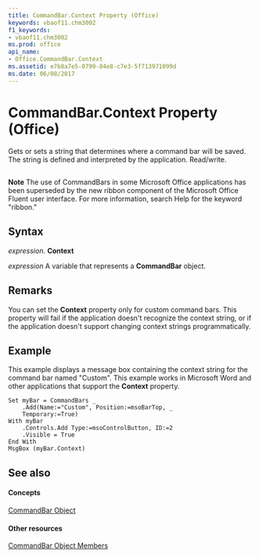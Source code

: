 ```yaml
---
title: CommandBar.Context Property (Office)
keywords: vbaof11.chm3002
f1_keywords:
- vbaof11.chm3002
ms.prod: office
api_name:
- Office.CommandBar.Context
ms.assetid: e7b8a7e5-0799-84e8-c7e3-5f713971099d
ms.date: 06/08/2017
---
```



# CommandBar.Context Property (Office)

Gets or sets a string that determines where a command bar will be saved. The string is defined and interpreted by the application. Read/write.


## 


 **Note**  The use of CommandBars in some Microsoft Office applications has been superseded by the new ribbon component of the Microsoft Office Fluent user interface. For more information, search Help for the keyword "ribbon."


## Syntax

 _expression_. **Context**

 _expression_ A variable that represents a **CommandBar** object.


## Remarks

You can set the  **Context** property only for custom command bars. This property will fail if the application doesn't recognize the context string, or if the application doesn't support changing context strings programmatically.


## Example

This example displays a message box containing the context string for the command bar named "Custom". This example works in Microsoft Word and other applications that support the  **Context** property.


```
Set myBar = CommandBars _ 
    .Add(Name:="Custom", Position:=msoBarTop, _ 
    Temporary:=True) 
With myBar 
    .Controls.Add Type:=msoControlButton, ID:=2 
    .Visible = True  
End With 
MsgBox (myBar.Context) 

```


## See also


#### Concepts


[CommandBar Object](commandbar-object-office.md)
#### Other resources


[CommandBar Object Members](commandbar-members-office.md)

